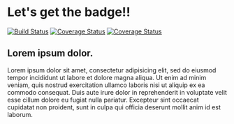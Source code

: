 # Let's get the badge!! #
[![Build Status](https://travis-ci.org/yoon-gu/ci-sample.svg?branch=master)](https://travis-ci.org/yoon-gu/ci-sample)
[![Coverage Status](https://codecov.io/github/yoon-gu/ci-sample/coverage.svg?branch=master)](https://codecov.io/gh/yoon-gu/ci-sample/)
[![Coverage Status](https://coveralls.io/repos/github/yoon-gu/ci-sample/badge.svg?branch=master)](https://coveralls.io/github/yoon-gu/ci-sample?branch=master)
## Lorem ipsum dolor. ##
Lorem ipsum dolor sit amet, consectetur adipisicing elit, sed do eiusmod
tempor incididunt ut labore et dolore magna aliqua. Ut enim ad minim veniam,
quis nostrud exercitation ullamco laboris nisi ut aliquip ex ea commodo
consequat. Duis aute irure dolor in reprehenderit in voluptate velit esse
cillum dolore eu fugiat nulla pariatur. Excepteur sint occaecat cupidatat non
proident, sunt in culpa qui officia deserunt mollit anim id est laborum.
